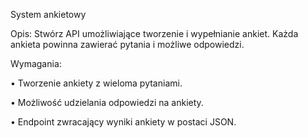 System ankietowy

Opis: Stwórz API umożliwiające tworzenie i wypełnianie ankiet. Każda ankieta powinna zawierać pytania i możliwe odpowiedzi.

Wymagania:

• Tworzenie ankiety z wieloma pytaniami.

• Możliwość udzielania odpowiedzi na ankiety.

• Endpoint zwracający wyniki ankiety w postaci JSON.
